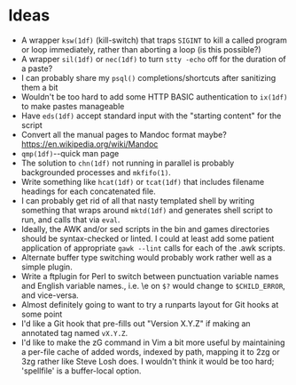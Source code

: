 Ideas
=====

* A wrapper `ksw(1df)` (kill-switch) that traps `SIGINT` to kill a called
  program or loop immediately, rather than aborting a loop (is this possible?)
* A wrapper `sil(1df)` or `nec(1df)` to turn `stty -echo` off for the duration
  of a paste?
* I can probably share my `psql()` completions/shortcuts after sanitizing them
  a bit
* Wouldn't be too hard to add some HTTP BASIC authentication to `ix(1df)` to
  make pastes manageable
* Have `eds(1df)` accept standard input with the "starting content" for the
  script
* Convert all the manual pages to Mandoc format maybe?
  <https://en.wikipedia.org/wiki/Mandoc>
* `qmp(1df)`--quick man page
* The solution to `chn(1df)` not running in parallel is probably backgrounded
  processes and `mkfifo(1)`.
* Write something like `hcat(1df)` or `tcat(1df)` that includes filename
  headings for each concatenated file.
* I can probably get rid of all that nasty templated shell by writing something
  that wraps around `mktd(1df)` and generates shell script to run, and calls
  that via `eval`.
* Ideally, the AWK and/or sed scripts in the bin and games directories should
  be syntax-checked or linted. I could at least add some patient application of
  appropriate `gawk --lint` calls for each of the .awk scripts.
* Alternate buffer type switching would probably work rather well as a simple
  plugin.
* Write a ftplugin for Perl to switch between punctuation variable names and
  English variable names., i.e. \e on `$?` would change to `$CHILD_ERROR`, and
  vice-versa.
* Almost definitely going to want to try a runparts layout for Git hooks at
  some point
* I'd like a Git hook that pre-fills out "Version X.Y.Z" if making an annotated
  tag named `vX.Y.Z`.
* I'd like to make the zG command in Vim a bit more useful by maintaining
  a per-file cache of added words, indexed by path, mapping it to 2zg or 3zg
  rather like Steve Losh does.  I wouldn't think it would be too hard;
  'spellfile' is a buffer-local option.
